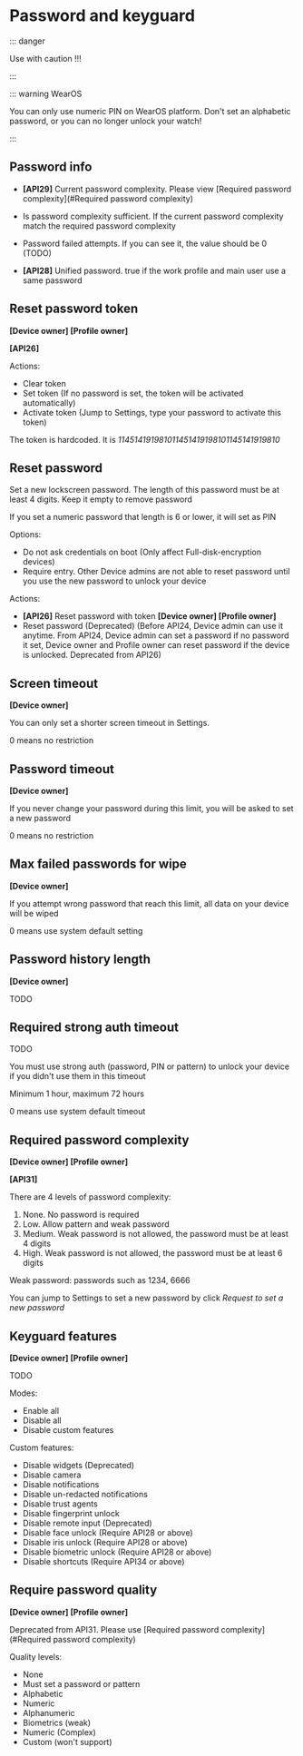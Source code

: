 # Password and keyguard

::: danger

Use with caution !!!

:::

::: warning WearOS

You can only use numeric PIN on WearOS platform. Don't set an alphabetic password, or you can no longer unlock your watch!

:::

## Password info

- **[API29]** Current password complexity. Please view [Required password complexity](#Required password complexity)

- Is password complexity sufficient. If the current password complexity match the required password complexity

- Password failed attempts. If you can see it, the value should be 0 (TODO)

- **[API28]** Unified password. true if the work profile and main user use a same password

## Reset password token

**[Device owner] [Profile owner]**

**[API26]**

Actions:

- Clear token
- Set token (If no password is set, the token will be activated automatically)
- Activate token (Jump to Settings, type your password to activate this token)

The token is hardcoded. It is *114514191981011451419198101145141919810*

## Reset password

Set a new lockscreen password. The length of this password must be at least 4 digits. Keep it empty to remove password

If you set a numeric password that length is 6 or lower, it will set as PIN

Options: 

- Do not ask credentials on boot (Only affect Full-disk-encryption devices)
- Require entry. Other Device admins are not able to reset password until you use the new password to unlock your device

Actions: 

- **[API26]** Reset password with token **[Device owner] [Profile owner]**
- Reset password (Deprecated) (Before API24, Device admin can use it anytime. From API24, Device admin can set a password if no password it set, Device owner and Profile owner can reset password if the device is unlocked. Deprecated from API26)

## Screen timeout

**[Device owner]**

You can only set a shorter screen timeout in Settings. 

0 means no restriction

## Password timeout

**[Device owner]**

If you never change your password during this limit, you will be asked to set a new password

0 means no restriction

## Max failed passwords for wipe

**[Device owner]**

If you attempt wrong password that reach this limit, all data on your device will be wiped

0 means use system default setting

## Password history length

**[Device owner]**

TODO

## Required strong auth timeout

TODO

You must use strong auth (password, PIN or pattern) to unlock your device if you didn't use them in this timeout

Minimum 1 hour, maximum 72 hours

0 means use system default timeout

## Required password complexity

**[Device owner] [Profile owner]**

**[API31]**

There are 4 levels of password complexity: 

1. None. No password is required
2. Low. Allow pattern and weak password
3. Medium. Weak password is not allowed, the password must be at least 4 digits
4. High. Weak password is not allowed, the password must be at least 6 digits

Weak password: passwords such as 1234, 6666

You can jump to Settings to set a new password by click _Request to set a new password_

## Keyguard features

**[Device owner] [Profile owner]**

TODO

Modes: 

- Enable all
- Disable all
- Disable custom features

Custom features:

- Disable widgets (Deprecated)
- Disable camera
- Disable notifications
- Disable un-redacted notifications
- Disable trust agents
- Disable fingerprint unlock
- Disable remote input (Deprecated)
- Disable face unlock (Require API28 or above)
- Disable iris unlock (Require API28 or above)
- Disable biometric unlock (Require API28 or above)
- Disable shortcuts (Require API34 or above)

## Require password quality

**[Device owner] [Profile owner]**

Deprecated from API31. Please use [Required password complexity](#Required password complexity)

Quality levels:

- None
- Must set a password or pattern
- Alphabetic
- Numeric
- Alphanumeric
- Biometrics (weak)
- Numeric (Complex)
- Custom (won't support)
